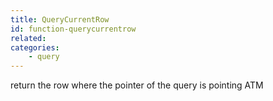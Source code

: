 ```yaml
---
title: QueryCurrentRow
id: function-querycurrentrow
related:
categories:
    - query
---
```


return the row where the pointer of the query is pointing ATM
